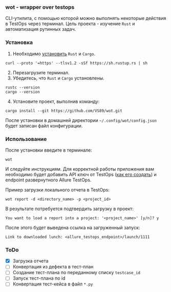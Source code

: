 ### wot - wrapper over testops

CLI-утилита, с помощью которой можно выполнять некоторые действия в TestOps через терминал.
Цель проекта - изучение `Rust` и автоматизация рутинных задач.

### Установка

1) Необходимо [установить](https://rustup.rs/) `Rust` и `Cargo`.

```shell
curl --proto '=https' --tlsv1.2 -sSf https://sh.rustup.rs | sh
```

2) Перезагрузите терминал.
3) Убедитесь, что `Rust` и `Cargo` установлены.

```shell
rustc --version
cargo --version
```

4) Установите проект, выполнив команду:

```shell
cargo install --git https://github.com/VS89/wot.git
```

После установки в домашней директории `~/.config/wot/config.json` будет записан файл конфигурации.

### Использование

После установки введите в терминале:

```shell
wot
```

И следуйте инструкциям.
Для корректной работы приложения вам необходимо будет добавить API ключ от TestOps
([как его создать](https://qatools.ru/docs/overview/user-menu/)) и
endpoint развернутного Allure TestOps.

Пример загрузки локального отчета в TestOps:

```shell
wot report -d <directory_name> -p <project_id>
```

В результате потребуется подтвердить загрузку в проект:

```shell
You want to load a report into a project: '<project_name>' [y/n]? y
```

После этого будет выведена ссылка на загруженный запуск:

```shell
Link to downloaded lunch: <allure_testops_endpoint>/launch/1111
```


### ToDo

- [x] Загрузка отчета
- [ ] Конвертация из дефекта в тест-план
- [ ] Создание тест-плана по переданному списку `testcase_id`
- [ ] Запуск тест-плана по id
- [ ] Конвертация тест-кейса в файл `*.py`
